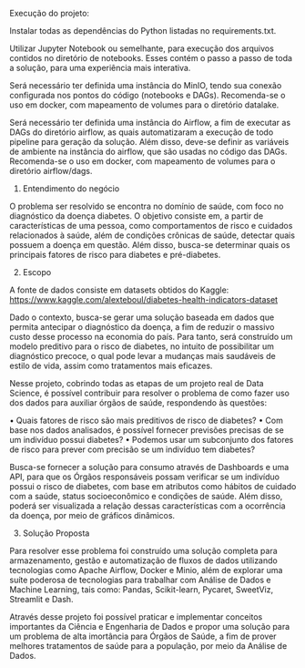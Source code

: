 Execução do projeto:

Instalar todas as dependências do Python listadas no requirements.txt.

Utilizar Jupyter Notebook ou semelhante, para execução dos arquivos contidos no diretório de notebooks. Esses contém o passo a passo de toda a solução, para uma experiência mais interativa.

Será necessário ter definida uma instância do MinIO, tendo sua conexão configurada nos pontos do código (notebooks e DAGs). Recomenda-se o uso em docker, com mapeamento de volumes para o diretório datalake.

Será necessário ter definida uma instância do Airflow, a fim de executar as DAGs do diretório airflow, as quais automatizaram a execução de todo pipeline para geração da solução. Além disso, deve-se definir as variáveis de ambiente na instância do airflow, que são usadas no código das DAGs. Recomenda-se o uso em docker, com mapeamento de volumes para o diretório airflow/dags.


1.	Entendimento do negócio

O problema ser resolvido se encontra no domínio de saúde, com foco no diagnóstico da doença diabetes. O objetivo consiste em, a partir de características de uma pessoa, como comportamentos de risco e cuidados relacionados à saúde, além de condições crônicas de saúde, detectar quais possuem a doença em questão. Além disso, busca-se determinar quais os principais fatores de risco para diabetes e pré-diabetes.

2.	 Escopo

A fonte de dados consiste em datasets obtidos do Kaggle: https://www.kaggle.com/alexteboul/diabetes-health-indicators-dataset

Dado o contexto, busca-se gerar uma solução baseada em dados que permita antecipar o diagnóstico da doença, a fim de reduzir o massivo custo desse processo na economia do país. Para tanto, será construído um modelo preditivo para o risco de diabetes, no intuito de possibilitar um diagnóstico precoce, o qual pode levar a mudanças mais saudáveis de estilo de vida, assim como tratamentos mais eficazes.
 
Nesse projeto, cobrindo todas as etapas de um projeto real de Data Science, é possível contribuir para resolver o problema de como fazer uso dos dados para auxiliar órgãos de saúde, respondendo às questões:

•	Quais fatores de risco são mais preditivos de risco de diabetes?
•	Com base nos dados analisados, é possível fornecer previsões precisas de se um indivíduo possui diabetes?
•	Podemos usar um subconjunto dos fatores de risco para prever com precisão se um indivíduo tem diabetes?

Busca-se fornecer a solução para consumo através de Dashboards e uma API, para que os Órgãos responsáveis possam verificar se um indivíduo possui o risco de diabetes, com base em atributos como hábitos de cuidado com a saúde, status socioeconômico e condições de saúde. Além disso, poderá ser visualizada a relação dessas características com a ocorrência da doença, por meio de gráficos dinâmicos.

3. Solução Proposta

Para resolver esse problema foi construído uma solução completa para armazenamento, gestão e automatização de fluxos de dados utilizando tecnologias como Apache Airflow, Docker e Minio, além de explorar uma suíte poderosa de tecnologias para trabalhar com Análise de Dados e Machine Learning, tais como: Pandas, Scikit-learn, Pycaret,
SweetViz, Streamlit e Dash.

Através desse projeto foi possível praticar e implementar conceitos importantes da Ciência e Engenharia de Dados e propor uma solução para um problema de alta imortância para Órgãos de Saúde, a fim de prover melhores tratamentos de saúde para a população, por meio da Análise de Dados.
